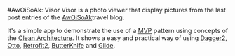 #AwOiSoAk: Visor
Visor is a photo viewer that display pictures from the last post entries
of the [AwOiSoAk](http://www.awoisoak.com)travel blog.

It's a simple app to demonstrate the use of a [MVP](https://github.com/googlesamples/android-architecture) pattern using concepts of the [Clean Architecture](https://8thlight.com/blog/uncle-bob/2012/08/13/the-clean-architecture.html).
It shows a easy and practical way of using [Dagger2](https://google.github.io/dagger/), [Otto](http://square.github.io/otto/), [Retrofit2](http://square.github.io/retrofit/), [ButterKnife](http://jakewharton.github.io/butterknife/) and [Glide](https://github.com/bumptech/glide).
